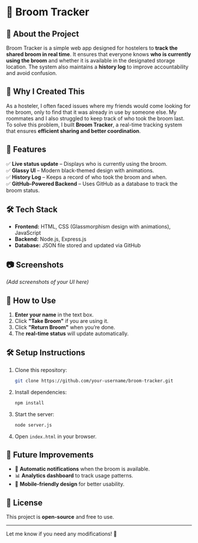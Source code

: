 # 🧹 Broom Tracker  

## 📌 About the Project  
Broom Tracker is a simple web app designed for hostelers to **track the shared broom in real time**. It ensures that everyone knows **who is currently using the broom** and whether it is available in the designated storage location. The system also maintains a **history log** to improve accountability and avoid confusion.  

## 🤔 Why I Created This  
As a hosteler, I often faced issues where my friends would come looking for the broom, only to find that it was already in use by someone else. My roommates and I also struggled to keep track of who took the broom last. To solve this problem, I built **Broom Tracker**, a real-time tracking system that ensures **efficient sharing and better coordination**.  

## 🚀 Features  
✅ **Live status update** – Displays who is currently using the broom.  
✅ **Glassy UI** – Modern black-themed design with animations.  
✅ **History Log** – Keeps a record of who took the broom and when.  
✅ **GitHub-Powered Backend** – Uses GitHub as a database to track the broom status.  

## 🛠 Tech Stack  
- **Frontend:** HTML, CSS (Glassmorphism design with animations), JavaScript  
- **Backend:** Node.js, Express.js  
- **Database:** JSON file stored and updated via GitHub  

## 📷 Screenshots  
*(Add screenshots of your UI here)*  

## 🚀 How to Use  
1. **Enter your name** in the text box.  
2. Click **"Take Broom"** if you are using it.  
3. Click **"Return Broom"** when you’re done.  
4. The **real-time status** will update automatically.  

## 🛠 Setup Instructions  
1. Clone this repository:  
   ```sh
   git clone https://github.com/your-username/broom-tracker.git

2. Install dependencies:  
   ```sh
   npm install
   ```  
3. Start the server:  
   ```sh
   node server.js
   ```  
4. Open `index.html` in your browser.  

## 🎯 Future Improvements  
- 🔄 **Automatic notifications** when the broom is available.  
- 📊 **Analytics dashboard** to track usage patterns.  
- 📱 **Mobile-friendly design** for better usability.  

## 📜 License  
This project is **open-source** and free to use.  

---

Let me know if you need any modifications! 🚀
```  
